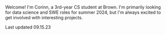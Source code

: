Welcome! I'm Corinn, a 3rd-year CS student at Brown. I'm primarily looking for data science and SWE roles for summer 2024, but I'm always excited to get involved with interesting projects.

Last updated 09.15.23
